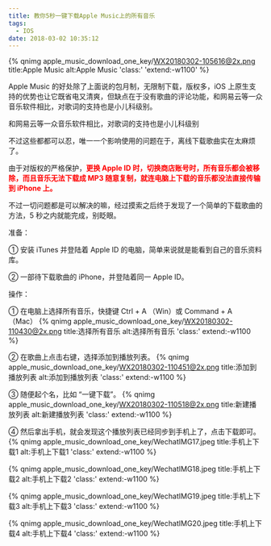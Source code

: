 ```yaml
---
title: 教你5秒一键下载Apple Music上的所有音乐
tags:
  - IOS
date: 2018-03-02 10:35:12
---
```

{% qnimg apple_music_download_one_key/WX20180302-105616@2x.png title:Apple Music alt:Apple Music 'class:' 'extend:-w1100' %}

Apple Music 的好处除了上面说的包月制，无限制下载，版权多，iOS 上原生支持的优势也让它既省电又清爽，但缺点在于没有歌曲的评论功能，和网易云等一众音乐软件相比，对歌词的支持也是小儿科级别。 

和网易云等一众音乐软件相比，对歌词的支持也是小儿科级别

不过这些都都可以忍，唯一一个影响使用的问题在于，离线下载歌曲实在太麻烦了。

由于对版权的严格保护，<font color="red">**更换 Apple ID 时，切换商店账号时，所有音乐都会被移除，而且音乐无法下载成 MP3 随意复制，就连电脑上下载的音乐都没法直接传输到 iPhone 上。**</font>

不过一切问题都是可以解决的嘛，经过摸索之后终于发现了一个简单的下载歌曲的方法，5 秒之内就能完成，别眨眼。

准备：  

① 安装 iTunes 并登陆着 Apple ID 的电脑，简单来说就是能看到自己的音乐资料库。  

② 一部待下载歌曲的 iPhone，并登陆着同一 Apple ID。

<!-- more -->
操作：

① 在电脑上选择所有音乐，快捷键 Ctrl + A （Win）或 Command + A （Mac）
{% qnimg apple_music_download_one_key/WX20180302-110430@2x.png title:选择所有音乐 alt:选择所有音乐 'class:' extend:-w1100 %}

② 在歌曲上点击右键，选择添加到播放列表。
{% qnimg apple_music_download_one_key/WX20180302-110451@2x.png title:添加到播放列表 alt:添加到播放列表 'class:' extend:-w1100 %}


③ 随便起个名，比如 “一键下载”。
{% qnimg apple_music_download_one_key/WX20180302-110518@2x.png title:新建播放列表 alt:新建播放列表 'class:' extend:-w1100 %}

④ 然后拿出手机，就会发现这个播放列表已经同步到手机上了，点击下载即可。
{% qnimg apple_music_download_one_key/WechatIMG17.jpeg title:手机上下载1 alt:手机上下载1 'class:' extend:-w1100 %}

{% qnimg apple_music_download_one_key/WechatIMG18.jpeg title:手机上下载2 alt:手机上下载2 'class:' extend:-w1100 %}

{% qnimg apple_music_download_one_key/WechatIMG19.jpeg title:手机上下载3 alt:手机上下载3 'class:' extend:-w1100 %}

{% qnimg apple_music_download_one_key/WechatIMG20.jpeg title:手机上下载4 alt:手机上下载4 'class:' extend:-w1100 %}

